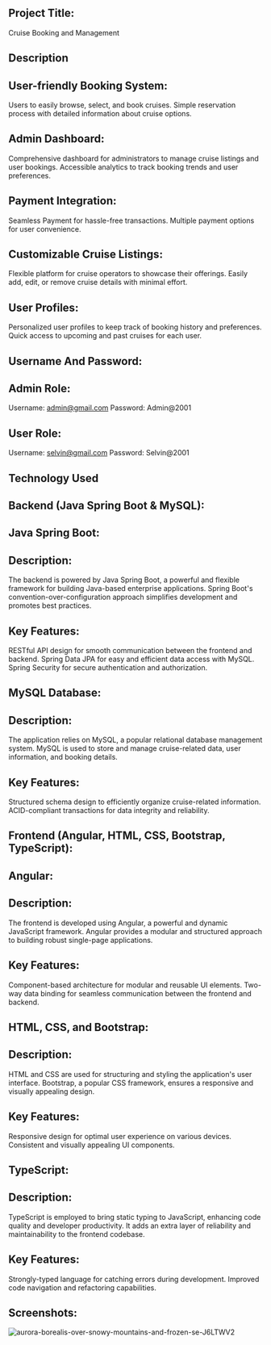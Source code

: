 Project Title:
-------------
Cruise Booking and Management

Description
-----------

User-friendly Booking System:
-----------------------------
Users to easily browse, select, and book cruises.
Simple reservation process with detailed information about cruise options.

Admin Dashboard:
---------------
Comprehensive dashboard for administrators to manage cruise listings and user bookings.
Accessible analytics to track booking trends and user preferences.

Payment Integration:
--------------------
Seamless Payment for hassle-free transactions.
Multiple payment options for user convenience.

Customizable Cruise Listings:
----------------------------
Flexible platform for cruise operators to showcase their offerings.
Easily add, edit, or remove cruise details with minimal effort.

User Profiles:
--------------
Personalized user profiles to keep track of booking history and preferences.
Quick access to upcoming and past cruises for each user.

Username And Password:
---------------------
Admin Role:
----------
Username: admin@gmail.com
Password: Admin@2001

User Role:
----------
Username: selvin@gmail.com
Password: Selvin@2001

Technology Used
---------------
Backend (Java Spring Boot & MySQL):
-----------------------------------
Java Spring Boot:
----------------
Description:
-----------
The backend is powered by Java Spring Boot, a powerful and flexible framework for building Java-based enterprise applications.
Spring Boot's convention-over-configuration approach simplifies development and promotes best practices.

Key Features:
-----------
RESTful API design for smooth communication between the frontend and backend.
Spring Data JPA for easy and efficient data access with MySQL.
Spring Security for secure authentication and authorization.

MySQL Database:
--------------
Description:
-----------
The application relies on MySQL, a popular relational database management system.
MySQL is used to store and manage cruise-related data, user information, and booking details.

Key Features:
------------
Structured schema design to efficiently organize cruise-related information.
ACID-compliant transactions for data integrity and reliability.

Frontend (Angular, HTML, CSS, Bootstrap, TypeScript):
-----------------------------------------------------
Angular:
-------
Description:
------------
The frontend is developed using Angular, a powerful and dynamic JavaScript framework.
Angular provides a modular and structured approach to building robust single-page applications.

Key Features:
-------------
Component-based architecture for modular and reusable UI elements.
Two-way data binding for seamless communication between the frontend and backend.

HTML, CSS, and Bootstrap:
------------------------
Description:
-----------
HTML and CSS are used for structuring and styling the application's user interface.
Bootstrap, a popular CSS framework, ensures a responsive and visually appealing design.

Key Features:
------------
Responsive design for optimal user experience on various devices.
Consistent and visually appealing UI components.

TypeScript:
----------
Description:
------------
TypeScript is employed to bring static typing to JavaScript, enhancing code quality and developer productivity.
It adds an extra layer of reliability and maintainability to the frontend codebase.

Key Features:
-------------
Strongly-typed language for catching errors during development.
Improved code navigation and refactoring capabilities.

Screenshots:
-----------
![aurora-borealis-over-snowy-mountains-and-frozen-se-J6LTWV2](https://github.com/selvinkumaran/cruise-booking/assets/145538192/585b4d36-de4a-4fe7-8266-8ca22c8e027f)
